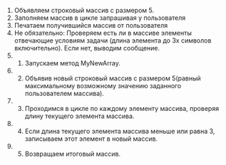 1. Объявляем строковый массив с размером 5.
2. Заполняем массив в цикле запрашивая у пользователя
3. Печатаем получившийся массив от пользователя
4. Не обязательно: Проверяем есть ли в массиве элементы отвечающие условиям задачи (длина элемента до 3х символов включительно). Если нет, выводим сообщение.
5. 1. Запускаем метод MyNewArray. 
5. 2. Объявив новый строковый массив с размером 5(равный максимальному возможному значению заданного пользователем массива).
5. 3. Проходимся в цикле по каждому элементу массива, проверяя длину текущего элемента массива.
5. 4. Если длина текущего элемента массива меньше или равна 3, записываем этот элемент в новый массив.
5. 5. Возвращаем итоговый массив.